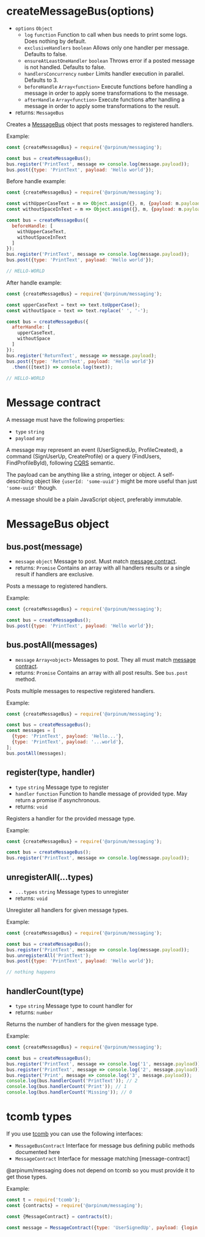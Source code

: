 # createMessageBus(options)

* `options` `Object`
  * `log` `function` Function to call when bus needs to print some logs. Does nothing by default.
  * `exclusiveHandlers` `boolean` Allows only one handler per message. Defaults to false.
  * `ensureAtLeastOneHandler` `boolean` Throws error if a posted message is not handled. Defaults to false.
  * `handlersConcurrency` `number` Limits handler execution in parallel. Defaults to 3.
  * `beforeHandle` `Array<function>` Execute functions before handling a message in order to apply some transformations to the message.
  * `afterHandle` `Array<function>` Execute functions after handling a message in order to apply some transformations to the result.
* returns: `MessageBus`

Creates a [MessageBus] object that posts messages to registered handlers.

Example:

```javascript
const {createMessageBus} = require('@arpinum/messaging');

const bus = createMessageBus();
bus.register('PrintText', message => console.log(message.payload));
bus.post({type: 'PrintText', payload: 'Hello world'});
```

Before handle example:

```javascript
const {createMessageBus} = require('@arpinum/messaging');

const withUpperCaseText = m => Object.assign({}, m, {payload: m.payload.toUpperCase()});
const withoutSpaceInText = m => Object.assign({}, m, {payload: m.payload.replace(' ', '-')});

const bus = createMessageBus({
  beforeHandle: [
    withUpperCaseText,
    withoutSpaceInText
  ]
});
bus.register('PrintText', message => console.log(message.payload));
bus.post({type: 'PrintText', payload: 'Hello world'});

// HELLO-WORLD
```

After handle example:

```javascript
const {createMessageBus} = require('@arpinum/messaging');

const upperCaseText = text => text.toUpperCase();
const withoutSpace = text => text.replace(' ', '-');

const bus = createMessageBus({
  afterHandle: [
    upperCaseText,
    withoutSpace
  ]
});
bus.register('ReturnText', message => message.payload);
bus.post({type: 'ReturnText', payload: 'Hello world'})
  .then(([text]) => console.log(text));
  
// HELLO-WORLD
```

# Message contract

A message must have the following properties:

* `type` `string` 
* `payload` `any`

A message may represent an event (UserSignedUp, ProfileCreated), a command (SignUserUp, CreateProfile) or a query (FindUsers, FindProfileById), following [CQRS] semantic.

The payload can be anything like a string, integer or object. A self-describing object like `{userId: 'some-uuid'}` might be more useful than just `'some-uuid'` though.

A message should be a plain JavaScript object, preferably immutable.

# MessageBus object

## bus.post(message)

* `message` `object` Message to post. Must match [message contract].
* returns: `Promise` Contains an array with all handlers results or a single result if handlers are exclusive.

Posts a message to registered handlers.

Example:

```javascript
const {createMessageBus} = require('@arpinum/messaging');

const bus = createMessageBus();
bus.post({type: 'PrintText', payload: 'Hello world'});
```

## bus.postAll(messages)

* `message` `Array<object>` Messages to post. They all must match [message contract].
* returns: `Promise` Contains an array with all post results. See `bus.post` method.

Posts multiple messages to respective registered handlers.

Example:

```javascript
const {createMessageBus} = require('@arpinum/messaging');

const bus = createMessageBus();
const messages = [
  {type: 'PrintText', payload: 'Hello...'},
  {type: 'PrintText', payload: '...world'},
];
bus.postAll(messages);
```

## register(type, handler)

* `type` `string` Message type to register
* `handler` `function` Function to handle message of provided type. May return a promise if asynchronous.
* returns: `void`

Registers a handler for the provided message type.

Example:

```javascript
const {createMessageBus} = require('@arpinum/messaging');

const bus = createMessageBus();
bus.register('PrintText', message => console.log(message.payload));
```

## unregisterAll(...types)

* `...types` `string` Message types to unregister
* returns: `void`

Unregister all handlers for given message types.

Example:

```javascript
const {createMessageBus} = require('@arpinum/messaging');

const bus = createMessageBus();
bus.register('PrintText', message => console.log(message.payload));
bus.unregisterAll('PrintText');
bus.post({type: 'PrintText', payload: 'Hello world'});

// nothing happens
```

## handlerCount(type)

* `type` `string` Message type to count handler for
* returns: `number`

Returns the number of handlers for the given message type.

Example:

```javascript
const {createMessageBus} = require('@arpinum/messaging');

const bus = createMessageBus();
bus.register('PrintText', message => console.log('1', message.payload));
bus.register('PrintText', message => console.log('2', message.payload));
bus.register('Print', message => console.log('3', message.payload));
console.log(bus.handlerCount('PrintText')); // 2
console.log(bus.handlerCount('Print')); // 1
console.log(bus.handlerCount('Missing')); // 0
```

# tcomb types

If you use [tcomb] you can use the following interfaces:

* `MessageBusContract` Interface for message bus defining public methods documented here
* `MessageContract` Interface for message matching [message-contract]

@arpinum/messaging does not depend on tcomb so you must provide it to get those types.

Example:

```javascript
const t = require('tcomb');
const {contracts} = require('@arpinum/messaging');

const {MessageContract} = contracts(t);

const message = MessageContract({type: 'UserSignedUp', payload: {login: 'john'}});
```


[MessageBus]: #messagebus-object
[message contract]: #message-contract
[CQRS]: https://martinfowler.com/bliki/CQRS.html
[tcomb]: https://github.com/gcanti/tcomb
